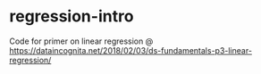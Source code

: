 # regression-intro
Code for primer on linear regression @ https://dataincognita.net/2018/02/03/ds-fundamentals-p3-linear-regression/
